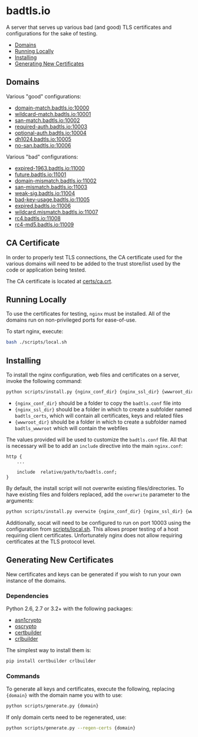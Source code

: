 # badtls.io

A server that serves up various bad (and good) TLS certificates and
configurations for the sake of testing.

 - [Domains](#domains)
 - [Running Locally](#running-locally)
 - [Installing](#installing)
 - [Generating New Certificates](#generating-new-certificates)

## Domains

Various "good" configurations:

 - [domain-match.badtls.io:10000](https://domain-match.badtls.io:10000)
 - [wildcard-match.badtls.io:10001](https://wildcard-match.badtls.io:10001)
 - [san-match.badtls.io:10002](https://san-match.badtls.io:10002)
 - [required-auth.badtls.io:10003](https://required-auth.badtls.io:10003)
 - [optional-auth.badtls.io:10004](https://optional-auth.badtls.io:10004)
 - [dh1024.badtls.io:10005](https://dh1024.badtls.io:10005)
 - [no-san.badtls.io:10006](https://no-san.badtls.io:10006)

Various "bad" configurations:

 - [expired-1963.badtls.io:11000](https://expired-1963.badtls.io:11000)
 - [future.badtls.io:11001](https://future.badtls.io:11001)
 - [domain-mismatch.badtls.io:11002](https://domain-mismatch.badtls.io:11002)
 - [san-mismatch.badtls.io:11003](https://san-mismatch.badtls.io:11003)
 - [weak-sig.badtls.io:11004](https://weak-sig.badtls.io:11004)
 - [bad-key-usage.badtls.io:11005](https://bad-key-usage.badtls.io:11005)
 - [expired.badtls.io:11006](https://expired.badtls.io:11006)
 - [wildcard.mismatch.badtls.io:11007](https://wildcard.mismatch.badtls.io:11007)
 - [rc4.badtls.io:11008](https://rc4.badtls.io:11008)
 - [rc4-md5.badtls.io:11009](https://rc4-md5.badtls.io:11009)

## CA Certificate

In order to properly test TLS connections, the CA certificate used for the
various domains will need to be added to the trust store/list used by the
code or application being tested.

The CA certificate is located at [certs/ca.crt](certs/ca.crt).

## Running Locally

To use the certificates for testing, `nginx` must be installed. All
of the domains run on non-privileged ports for ease-of-use.

To start nginx, execute:

```bash
bash ./scripts/local.sh
```

## Installing

To install the nginx configuration, web files and certificates on a server,
invoke the following command:

```bash
python scripts/install.py {nginx_conf_dir} {nginx_ssl_dir} {wwwroot_dir}
```

 - `{nginx_conf_dir}` should be a folder to copy the `badtls.conf` file into
 - `{nginx_ssl_dir}` should be a folder in which to create a subfolder named
   `badtls_certs`, which will contain all certificates, keys and related
   files
 - `{wwwroot_dir}` should be a folder in which to create a subfolder named
   `badtls_wwwroot` which will contain the webfiles

The values provided will be used to customize the `badtls.conf` file. All that
is necessary will be to add an `include` directive into the main `nginx.conf`:

```
http {
    ...

    include  relative/path/to/badtls.conf;
}
```

By default, the install script will not overwrite existing files/directories.
To have existing files and folders replaced, add the `overwrite` parameter to
the arguments:

```bash
python scripts/install.py overwite {nginx_conf_dir} {nginx_ssl_dir} {wwwroot_dir}
```

Additionally, socat will need to be configured to run on port 10003 using
the configuration from [scripts/local.sh](scripts/local.sh). This allows proper
testing of a host requiring client certificates. Unfortunately nginx does not
allow requiring certificates at the TLS protocol level.

## Generating New Certificates

New certificates and keys can be generated if you wish to run your own instance
of the domains.

### Dependencies

Python 2.6, 2.7 or 3.2+ with the following packages:

 - [asn1crypto](https://github.com/wbond/asn1crypto)
 - [oscrypto](https://github.com/wbond/oscrypto)
 - [certbuilder](https://github.com/wbond/certbuilder)
 - [crlbuilder](https://github.com/wbond/crlbuilder)

The simplest way to install them is:

```bash
pip install certbuilder crlbuilder
```

### Commands

To generate all keys and certificates, execute the following, replacing
`{domain}` with the domain name you with to use:

```bash
python scripts/generate.py {domain}
```

If only domain certs need to be regenerated, use:

```bash
python scripts/generate.py --regen-certs {domain}
```
